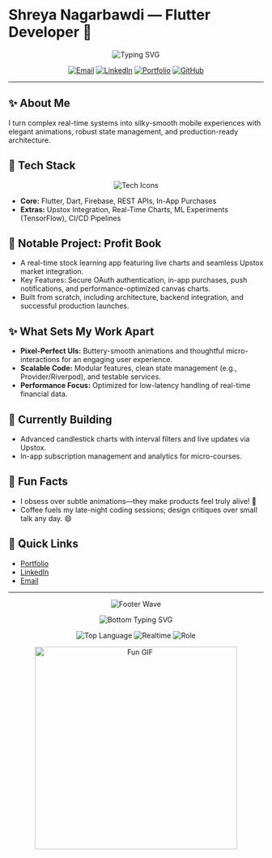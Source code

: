 # Shreya Nagarbawdi — Flutter Developer 🚀

<p align="center">
  <img src="https://readme-typing-svg.demolab.com?font=Fira+Code&size=36&pause=1200&center=true&vCenter=true&width=900&lines=Hi%2C+I%27m+Shreya+%E2%9C%A8+%7C+Flutter+Developer;I+build+real-time+apps+with+beautiful+UX" alt="Typing SVG" />
</p>

<p align="center">
  <a href="mailto:shreyasam08@gmail.com"><img src="https://img.shields.io/badge/Email-shreyasam08%40gmail.com-0078D4?style=flat-square&logo=gmail&logoColor=white" alt="Email"></a>
  <a href="https://www.linkedin.com/in/shreya-nagarbawdi-a7749a24a/"><img src="https://img.shields.io/badge/LinkedIn-Shreya%20Nagarbawdi-0A66C2?style=flat-square&logo=linkedin&logoColor=white" alt="LinkedIn"></a>
  <a href="https://shreyai347.github.io/portfolio/"><img src="https://img.shields.io/badge/Portfolio-View%20Here-FF69B4?style=flat-square&logo=google-chrome&logoColor=white" alt="Portfolio"></a>
  <a href="https://github.com/shreyai347"><img src="https://img.shields.io/badge/GitHub-shreyai347-181717?style=flat-square&logo=github&logoColor=white" alt="GitHub"></a>
</p>

---

## ✨ About Me
I turn complex real-time systems into silky-smooth mobile experiences with elegant animations, robust state management, and production-ready architecture.

## 🧰 Tech Stack
<p align="center">
  <img src="https://skillicons.dev/icons?i=flutter,dart,firebase,git,github,python,tf" alt="Tech Icons" />
</p>

- **Core:** Flutter, Dart, Firebase, REST APIs, In-App Purchases
- **Extras:** Upstox Integration, Real-Time Charts, ML Experiments (TensorFlow), CI/CD Pipelines

## 🚀 Notable Project: Profit Book
- A real-time stock learning app featuring live charts and seamless Upstox market integration.
- Key Features: Secure OAuth authentication, in-app purchases, push notifications, and performance-optimized canvas charts.
- Built from scratch, including architecture, backend integration, and successful production launches.

## ✨ What Sets My Work Apart
- **Pixel-Perfect UIs:** Buttery-smooth animations and thoughtful micro-interactions for an engaging user experience.
- **Scalable Code:** Modular features, clean state management (e.g., Provider/Riverpod), and testable services.
- **Performance Focus:** Optimized for low-latency handling of real-time financial data.

## 🔭 Currently Building
- Advanced candlestick charts with interval filters and live updates via Upstox.
- In-app subscription management and analytics for micro-courses.

## 💬 Fun Facts
- I obsess over subtle animations—they make products feel truly alive! 🎨
- Coffee fuels my late-night coding sessions; design critiques over small talk any day. 😄

## 📌 Quick Links
- [Portfolio](https://shreyai347.github.io/portfolio/)
- [LinkedIn](https://www.linkedin.com/in/shreya-nagarbawdi-a7749a24a/)
- [Email](mailto:shreyasam08@gmail.com)

---

<p align="center">
  <img src="https://capsule-render.vercel.app/api?type=waving&height=100&color=0:39E09B,100:0A0115&section=footer" alt="Footer Wave" />
</p>

<p align="center">
  <img src="https://readme-typing-svg.demolab.com?font=Fira+Code&size=32&pause=800&center=true&vCenter=true&width=900&lines=Crafting+Realtime+Mobile+UX+%7C+Flutter+%2B+Firebase;I+play+with+charts%2C+animations+%26+APIs" alt="Bottom Typing SVG" />
</p>

<p align="center">
  <img src="https://img.shields.io/badge/Top%20Language-Dart-0175C2?style=flat&logo=dart&logoColor=white" alt="Top Language">
  <img src="https://img.shields.io/badge/Realtime-Upstox-FDAE2F?style=flat&logo=chartmogul&logoColor=white" alt="Realtime"> <!-- Updated logo to a standard one; replace if needed -->
  <img src="https://img.shields.io/badge/Role-Engineer-orange?style=flat&logo=code&logoColor=white" alt="Role">
</p>

<p align="center">
  <img src="https://media.giphy.com/media/3o7aD2saalBwwftBIY/giphy.gif" width="400" alt="Fun GIF" />
</p>
